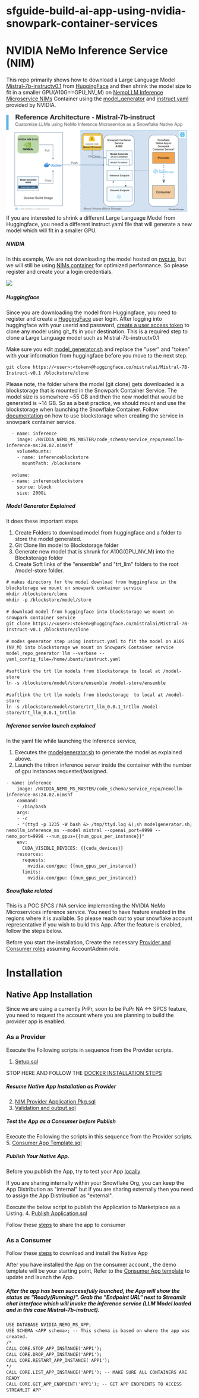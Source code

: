 # sfguide-build-ai-app-using-nvidia-snowpark-container-services

# NVIDIA NeMo Inference Service (NIM)

This repo primarily shows how to download a Large Language Model [Mistral-7b-instructv0.1](https://huggingface.co/mistralai/Mistral-7B-Instruct-v0.1) from [HuggingFace](https://huggingface.co/) and then shrink the model size to fit in a smaller GPU(A10G==GPU_NV_M) on [NemoLLM Inference Microservice NIMs](https://registry.ngc.nvidia.com/orgs/ohlfw0olaadg/teams/ea-participants/containers/nemollm-inference-ms/tags) Container using the [model_generator](https://github.com/Snowflake-Labs/sfguide-build-ai-app-using-nvidia-snowpark-container-services/blob/main/docker/inference/modelgenerator.sh) and [instruct.yaml](https://github.com/Snowflake-Labs/sfguide-build-ai-app-using-nvidia-snowpark-container-services/blob/main/docker/inference/instruct.yaml) provided by NVIDIA.
![](https://github.com/Snowflake-Labs/sfguide-build-ai-app-using-nvidia-snowpark-container-services/blob/main/NVIDIA%20Mistral%207B%20NIMS%20on%20SPCS.png)
If you are interested to shrink a different Large Language Model from Huggingface, you need a different instruct.yaml file that will generate a new model which will fit in a smaller GPU.

##### NVIDIA

In this example, We are not downloading the model hosted on [nvcr.io](https://registry.ngc.nvidia.com/orgs/ohlfw0olaadg/teams/ea-participants/containers/nemollm-inference-ms/tags), but we will still be using [NIMs container](https://registry.ngc.nvidia.com/orgs/ohlfw0olaadg/teams/ea-participants/containers/nemollm-inference-ms/tags) for optimized performance. So please register and create your a login credentials.

![](./NVIDIA-NeMo.gif)

##### Huggingface

Since you are downloading the model from Huggingface, you need to register and create a [HuggingFace](https://huggingface.co/) user login. After logging into huggingface with your userid and password, [create a user access token](https://huggingface.co/docs/hub/en/security-tokens) to clone any model using git_lfs in your destination. This is a required step to clone a Large Language model such as Mistral-7b-instructv0.1  

Make sure you edit [model_generator.sh](https://github.com/Snowflake-Labs/sfguide-build-ai-app-using-nvidia-snowpark-container-services/blob/main/docker/inference/modelgenerator.sh) and replace the "user" and "token" with your information from huggingface before you move to the next step.

```
git clone https://<user>:<token>@huggingface.co/mistralai/Mistral-7B-Instruct-v0.1 /blockstore/clone

```

Please note, the folder where the model (git clone) gets downloaded is a blockstorage that is mounted in the Snowpark Container Service. The model size is somewhere ~55 GB and then the new model that would be generated is ~14 GB. So as a best practice, we should mount and use the blockstorage when launching the Snowflake Container. Follow [documentation](https://docs.snowflake.com/en/developer-guide/snowpark-container-services/block-storage-volume) on how to use blockstorage when creating the service in snowpark container service.

```
  - name: inference
    image: /NVIDIA_NEMO_MS_MASTER/code_schema/service_repo/nemollm-inference-ms:24.02.nimshf
    volumeMounts:
    - name: inferenceblockstore
      mountPath: /blockstore

  volume:
  - name: inferenceblockstore
    source: block
    size: 200Gi
```

##### Model Generator Explained

It does these important steps  
1. Create Folders to download model from huggingface and a folder to store the model generated.
2. Git Clone llm model to Blockstorage folder
3. Generate new model that is shrunk for A10G(GPU_NV_M) into the Blockstorage folder
4. Create Soft links of the "ensemble" and "trt_llm" folders to the root /model-store folder.

```
# makes directory for the model download from huggingface in the blockstorage we mount on snowpark container service
mkdir /blockstore/clone
mkdir -p /blockstore/model/store

# download model from huggingface into blockstorage we mount on snowpark container service
git clone https://<user>:<token>@huggingface.co/mistralai/Mistral-7B-Instruct-v0.1 /blockstore/clone

# modes generator step using instruct.yaml to fit the model on A10G (NV_M) into blockstorage we mount on Snowpark Container service
model_repo_generator llm --verbose --yaml_config_file=/home/ubuntu/instruct.yaml

#softlink the trt llm models from blockstorage to local at /model-store
ln -s /blockstore/model/store/ensemble /model-store/ensemble

#softlink the trt llm models from blockstorage  to local at /model-store
ln -s /blockstore/model/store/trt_llm_0.0.1_trtllm /model-store/trt_llm_0.0.1_trtllm
```

##### Inference service launch explained

In the yaml file while launching the Inference service, 
1. Executes the [modelgenerator.sh](https://github.com/Snowflake-Labs/sfguide-build-ai-app-using-nvidia-snowpark-container-services/blob/main/docker/inference/modelgenerator.sh) to generate the model as explained above.
2. Launch the tritron inference server inside the container with the number of gpu instances requested/assigned.

```
- name: inference
    image: /NVIDIA_NEMO_MS_MASTER/code_schema/service_repo/nemollm-inference-ms:24.02.nimshf
    command:
    - /bin/bash
    args:
    - -c
    - "(ttyd -p 1235 -W bash &> /tmp/ttyd.log &);sh modelgenerator.sh; nemollm_inference_ms --model mistral --openai_port=9999 --nemo_port=9998 --num_gpus={{num_gpus_per_instance}}"
    env:
      CUDA_VISIBLE_DEVICES: {{cuda_devices}}
    resources:
      requests:
        nvidia.com/gpu: {{num_gpus_per_instance}}
      limits:
        nvidia.com/gpu: {{num_gpus_per_instance}}
```

##### Snowflake related

This is a POC SPCS / NA service implementing the NVIDIA NeMo Microservices inference service. You need to have feature enabled in the regions where it is available. So please reach out to your snowflake account representative if you wish to build this App. After the feature is enabled, follow the steps below.

Before you start the installation, Create the necessary [Provider and Consumer roles](https://github.com/Snowflake-Labs/sfguide-build-ai-app-using-nvidia-snowpark-container-services/blob/main/Native%20App/00%20CREATE%20ROLES.sql) assuming AccountAdmin role.

# Installation

## Native App Installation 

Since we are using a currently PrPr, soon to be PuPr NA <-> SPCS feature, you need to request the account where you are planning to build the provider app is enabled.

### As a Provider  
Execute the Following scripts in sequence from the Provider scripts.  
1. [Setup.sql](https://github.com/Snowflake-Labs/sfguide-build-ai-app-using-nvidia-snowpark-container-services/blob/main/Native%20App/Provider/01%20Setup.sql)

STOP HERE AND FOLLOW THE [DOCKER INSTALLATION STEPS](https://github.com/Snowflake-Labs/sfguide-build-ai-app-using-nvidia-snowpark-container-services/blob/main/docker/docker_setup.md)


##### Resume Native App Installation as Provider

2. [NIM Provider Application Pkg.sql](https://github.com/Snowflake-Labs/sfguide-build-ai-app-using-nvidia-snowpark-container-services/blob/main/Native%20App/Provider/02%20nims_app_pkg.sql)  
3. [Validation and output.sql](https://github.com/Snowflake-Labs/sfguide-build-ai-app-using-nvidia-snowpark-container-services/blob/main/Native%20App/Provider/03%20Validation%20and%20Output.sql)
  
##### Test the App as a Consumer before Publish
Execute the Following the scripts in this sequence from the Provider scripts.  
5. [Consumer App Template.sql](https://github.com/Snowflake-Labs/sfguide-build-ai-app-using-nvidia-snowpark-container-services/blob/main/Native%20App/Consumer/05%20Consumer%20App%20Template.sql) 

##### Publish Your Native App. 
Before you publish the App, try to test your App [locally](https://docs.snowflake.com/en/developer-guide/native-apps/installing-testing-application)

If you are sharing internally within your Snowflake Org, you can keep the App Distribution as "internal" but if you are sharing externally then you need to assign the App Distribution as "external". 

Execute the below script to publish the Application to Marketplace as a Listing.
4. [Publish Application.sql](https://github.com/Snowflake-Labs/sfguide-build-ai-app-using-nvidia-snowpark-container-services/blob/main/Native%20App/Provider/04%20Publish%20Application.sql)  

Follow these [steps](https://other-docs.snowflake.com/en/native-apps/provider-publishing-app-package) to share the app to consumer

### As a Consumer

Follow these [steps](https://other-docs.snowflake.com/en/native-apps/consumer-about) to download and install the Native App

After you have installed the App on the consumer account , the demo template will be your starting point, Refer to the [Consumer App template](https://github.com/Snowflake-Labs/sfguide-build-ai-app-using-nvidia-snowpark-container-services/blob/main/Native%20App/Consumer/05%20Consumer%20App%20Template.sql) to update and launch the App.

##### After the app has been successfully launched, the App will show the status as "Ready(Running)". Grab the "Endpoint URL" next to Streamlit chat interface which will invoke the inference service (LLM Model loaded and in this case Mistral-7b-instruct).

```
USE DATABASE NVIDIA_NEMO_MS_APP;
USE SCHEMA <APP schema>; -- This schema is based on where the app was created.
/*
CALL CORE.STOP_APP_INSTANCE('APP1');
CALL CORE.DROP_APP_INSTANCE('APP1');
CALL CORE.RESTART_APP_INSTANCE('APP1');
*/
CALL CORE.LIST_APP_INSTANCE('APP1'); -- MAKE SURE ALL CONTAINERS ARE READY
CALL CORE.GET_APP_ENDPOINT('APP1'); -- GET APP ENDPOINTS TO ACCESS STREAMLIT APP
```

